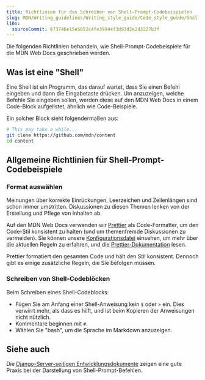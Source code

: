 ```yaml
---
title: Richtlinien für das Schreiben von Shell-Prompt-Codebeispielen
slug: MDN/Writing_guidelines/Writing_style_guide/Code_style_guide/Shell
l10n:
  sourceCommit: 673746e15e5052c4fe39944f3d93d2e2d3227b3f
---
```


Die folgenden Richtlinien behandeln, wie Shell-Prompt-Codebeispiele für die MDN Web Docs geschrieben werden.

## Was ist eine "Shell"

Eine Shell ist ein Programm, das darauf wartet, dass Sie einen Befehl eingeben und dann die Eingabetaste drücken. Um anzuzeigen, welche Befehle Sie eingeben sollen, werden diese auf den MDN Web Docs in einem Code-Block aufgelistet, ähnlich wie Code-Beispiele.

Ein solcher Block sieht folgendermaßen aus:

```bash example-good
# This may take a while...
git clone https://github.com/mdn/content
cd content
```

## Allgemeine Richtlinien für Shell-Prompt-Codebeispiele

### Format auswählen

Meinungen über korrekte Einrückungen, Leerzeichen und Zeilenlängen sind schon immer umstritten. Diskussionen zu diesen Themen lenken von der Erstellung und Pflege von Inhalten ab.

Auf den MDN Web Docs verwenden wir [Prettier](https://prettier.io/) als Code-Formatter, um den Code-Stil konsistent zu halten (und um themenfremde Diskussionen zu vermeiden). Sie können unsere [Konfigurationsdatei](https://github.com/mdn/content/blob/main/.prettierrc.json) einsehen, um mehr über die aktuellen Regeln zu erfahren, und die [Prettier-Dokumentation](https://prettier.io/docs/index.html) lesen.

Prettier formatiert den gesamten Code und hält den Stil konsistent. Dennoch gibt es einige zusätzliche Regeln, die Sie befolgen müssen.

### Schreiben von Shell-Codeblöcken

Beim Schreiben eines Shell-Codeblocks:

- Fügen Sie am Anfang einer Shell-Anweisung kein `$` oder `>` ein. Dies verwirrt mehr, als dass es hilft, und ist beim Kopieren der Anweisungen nicht nützlich.
- Kommentare beginnen mit `#`.
- Wählen Sie "bash", um die Sprache im Markdown anzuzeigen.

## Siehe auch

Die [Django-Server-seitigen Entwicklungsdokumente](/de/docs/Learn_web_development/Extensions/Server-side/Django) zeigen eine gute Praxis bei der Darstellung von Shell-Prompt-Befehlen.
